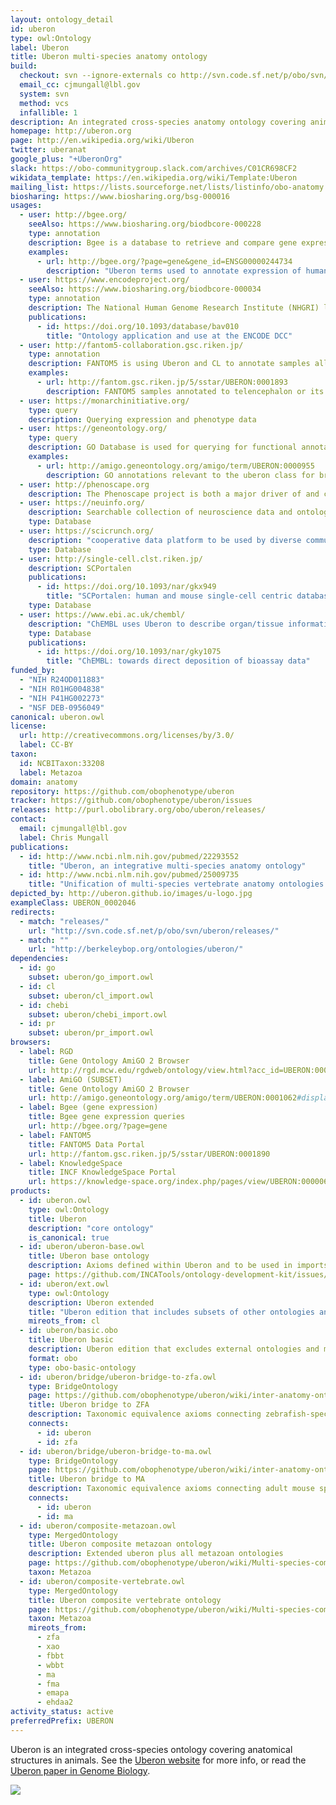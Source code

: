```yaml
---
layout: ontology_detail
id: uberon
type: owl:Ontology
label: Uberon
title: Uberon multi-species anatomy ontology
build:
  checkout: svn --ignore-externals co http://svn.code.sf.net/p/obo/svn/uberon/trunk
  email_cc: cjmungall@lbl.gov
  system: svn
  method: vcs
  infallible: 1
description: An integrated cross-species anatomy ontology covering animals and bridging multiple species-specific ontologies
homepage: http://uberon.org
page: http://en.wikipedia.org/wiki/Uberon
twitter: uberanat
google_plus: "+UberonOrg"
slack: https://obo-communitygroup.slack.com/archives/C01CR698CF2
wikidata_template: https://en.wikipedia.org/wiki/Template:Uberon
mailing_list: https://lists.sourceforge.net/lists/listinfo/obo-anatomy
biosharing: https://www.biosharing.org/bsg-000016
usages:
  - user: http://bgee.org/
    seeAlso: https://www.biosharing.org/biodbcore-000228
    type: annotation
    description: Bgee is a database to retrieve and compare gene expression patterns between animal species. Bgee in using Uberon to annotate the site of expression, and Bgee curators one the major contributors to the ontology.
    examples:
      - url: http://bgee.org/?page=gene&gene_id=ENSG00000244734
        description: "Uberon terms used to annotate expression of human hemoglobin subunit beta"
  - user: https://www.encodeproject.org/
    seeAlso: https://www.biosharing.org/biodbcore-000034
    type: annotation
    description: The National Human Genome Research Institute (NHGRI) launched a public research consortium named ENCODE, the Encyclopedia Of DNA Elements, in September 2003, to carry out a project to identify all functional elements in the human genome sequence. The ENCODE DCC users Uberon to annotate samples
    publications:
      - id: https://doi.org/10.1093/database/bav010
        title: "Ontology application and use at the ENCODE DCC"
  - user: http://fantom5-collaboration.gsc.riken.jp/
    type: annotation
    description: FANTOM5 is using Uberon and CL to annotate samples allowing for transcriptome analyses with cell-type and tissue-level specificity.
    examples:
      - url: http://fantom.gsc.riken.jp/5/sstar/UBERON:0001893
        description: FANTOM5 samples annotated to telencephalon or its parts
  - user: https://monarchinitiative.org/
    type: query
    description: Querying expression and phenotype data
  - user: https://geneontology.org/
    type: query
    description: GO Database is used for querying for functional annotations relevant to a tissue
    examples:
      - url: http://amigo.geneontology.org/amigo/term/UBERON:0000955
        description: GO annotations relevant to the uberon class for brain
  - user: http://phenoscape.org
    description: The Phenoscape project is both a major driver of and contributor to Uberon, contibuting thousands of terms. The teleost (bony fishes) component of Uberon was derived from the Teleost Anatomy Ontology, developed by the Phenoscape group. Most of the high level design of the skeletal system comes from the Vertebrate Skeletal Anatomy Ontology (VSAO), also created by the Phenoscape group. Phenoscape curators continue to extend the ontology, covering a wide variety of tetrapod structures, with an emphasis on the appendicular system.
  - user: https://neuinfo.org/
    description: Searchable collection of neuroscience data and ontology for neuroscience
    type: Database
  - user: https://scicrunch.org/
    description: "cooperative data platform to be used by diverse communities in making data more FAIR."
    type: Database
  - user: http://single-cell.clst.riken.jp/
    description: SCPortalen
    publications:
      - id: https://doi.org/10.1093/nar/gkx949
        title: "SCPortalen: human and mouse single-cell centric database"
    type: Database
  - user: https://www.ebi.ac.uk/chembl/
    description: "ChEMBL uses Uberon to describe organ/tissue information in assays"
    type: Database
    publications:
      - id: https://doi.org/10.1093/nar/gky1075
        title: "ChEMBL: towards direct deposition of bioassay data"
funded_by:
  - "NIH R24OD011883"
  - "NIH R01HG004838"
  - "NIH P41HG002273"
  - "NSF DEB-0956049"
canonical: uberon.owl
license:
  url: http://creativecommons.org/licenses/by/3.0/
  label: CC-BY
taxon:
  id: NCBITaxon:33208
  label: Metazoa
domain: anatomy
repository: https://github.com/obophenotype/uberon
tracker: https://github.com/obophenotype/uberon/issues
releases: http://purl.obolibrary.org/obo/uberon/releases/
contact:
  email: cjmungall@lbl.gov
  label: Chris Mungall
publications:
  - id: http://www.ncbi.nlm.nih.gov/pubmed/22293552
    title: "Uberon, an integrative multi-species anatomy ontology"
  - id: http://www.ncbi.nlm.nih.gov/pubmed/25009735
    title: "Unification of multi-species vertebrate anatomy ontologies for comparative biology in Uberon"
depicted_by: http://uberon.github.io/images/u-logo.jpg
exampleClass: UBERON_0002046
redirects:
  - match: "releases/"
    url: "http://svn.code.sf.net/p/obo/svn/uberon/releases/"
  - match: ""
    url: "http://berkeleybop.org/ontologies/uberon/"
dependencies:
  - id: go
    subset: uberon/go_import.owl
  - id: cl
    subset: uberon/cl_import.owl
  - id: chebi
    subset: uberon/chebi_import.owl
  - id: pr
    subset: uberon/pr_import.owl
browsers:
  - label: RGD
    title: Gene Ontology AmiGO 2 Browser
    url: http://rgd.mcw.edu/rgdweb/ontology/view.html?acc_id=UBERON:0001062
  - label: AmiGO (SUBSET)
    title: Gene Ontology AmiGO 2 Browser
    url: http://amigo.geneontology.org/amigo/term/UBERON:0001062#display-lineage-tab
  - label: Bgee (gene expression)
    title: Bgee gene expression queries
    url: http://bgee.org/?page=gene
  - label: FANTOM5
    title: FANTOM5 Data Portal
    url: http://fantom.gsc.riken.jp/5/sstar/UBERON:0001890
  - label: KnowledgeSpace
    title: INCF KnowledgeSpace Portal
    url: https://knowledge-space.org/index.php/pages/view/UBERON:0000061
products:
  - id: uberon.owl
    type: owl:Ontology
    title: Uberon
    description: "core ontology"
    is_canonical: true
  - id: uberon/uberon-base.owl
    title: Uberon base ontology
    description: Axioms defined within Uberon and to be used in imports for other ontologies
    page: https://github.com/INCATools/ontology-development-kit/issues/50
  - id: uberon/ext.owl
    type: owl:Ontology
    description: Uberon extended
    title: "Uberon edition that includes subsets of other ontologies and axioms connecting to them"
    mireots_from: cl
  - id: uberon/basic.obo
    title: Uberon basic
    description: Uberon edition that excludes external ontologies and most relations
    format: obo
    type: obo-basic-ontology
  - id: uberon/bridge/uberon-bridge-to-zfa.owl
    type: BridgeOntology
    page: https://github.com/obophenotype/uberon/wiki/inter-anatomy-ontology-bridge-ontologies
    title: Uberon bridge to ZFA
    description: Taxonomic equivalence axioms connecting zebrafish-specific classes to generic uberon counterparts
    connects:
      - id: uberon
      - id: zfa
  - id: uberon/bridge/uberon-bridge-to-ma.owl
    type: BridgeOntology
    page: https://github.com/obophenotype/uberon/wiki/inter-anatomy-ontology-bridge-ontologies
    title: Uberon bridge to MA
    description: Taxonomic equivalence axioms connecting adult mouse specific classes to generic uberon counterparts
    connects:
      - id: uberon
      - id: ma
  - id: uberon/composite-metazoan.owl
    type: MergedOntology
    title: Uberon composite metazoan ontology
    description: Extended uberon plus all metazoan ontologies
    page: https://github.com/obophenotype/uberon/wiki/Multi-species-composite-ontologies
    taxon: Metazoa
  - id: uberon/composite-vertebrate.owl
    type: MergedOntology
    title: Uberon composite vertebrate ontology
    page: https://github.com/obophenotype/uberon/wiki/Multi-species-composite-ontologies
    taxon: Metazoa
    mireots_from:
      - zfa
      - xao
      - fbbt
      - wbbt
      - ma
      - fma
      - emapa
      - ehdaa2
activity_status: active
preferredPrefix: UBERON
---
```


Uberon is an integrated cross-species ontology covering anatomical structures in animals. See the <a href="http://uberon.org">Uberon website</a> for more info, or read the <a
 href="http://genomebiology.com/2012/13/1/R5">Uberon paper in Genome Biology</a>.

<img src="https://raw.githubusercontent.com/jmcmurry/closed-illustrations/master/logos/uberon-logos/uberon_logo_black-banner.png"/>
